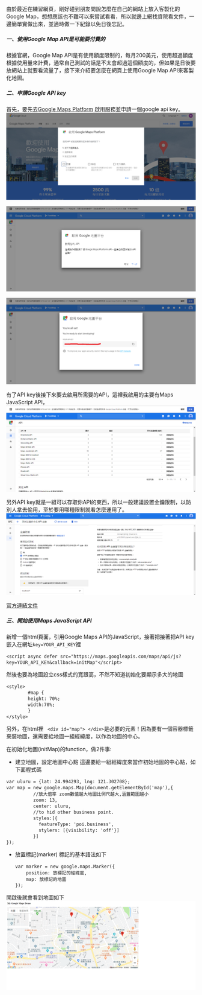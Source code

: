 由於最近在練習網頁，剛好碰到朋友問說怎麼在自己的網站上放入客製化的Google Map，想想應該也不難可以來嘗試看看，所以就邊上網找資院看文件，一邊簡單實做出來，並適時做一下紀錄以免日後忘記。

##### 一、使用Google Map API是可能要付費的
根據官網，Google Map API是有使用額度限制的，每月200美元，使用超過額度根據使用量來計費，通常自己測試的話是不太會超過這個額度的，但如果是日後要放網站上就要看流量了，接下來介紹要怎麼在網頁上使用Google Map API來客製化地圖。
##### 二、申請Google API key
首先，要先去[Google Maps Platform](https://cloud.google.com/maps-platform/) 啟用服務並申請一個google api key。
![](https://github.com/MingHanChan/Google-Map-API-Practice/blob/master/Image/1.png)

![](https://github.com/MingHanChan/Google-Map-API-Practice/blob/master/Image/2.png)

![](https://github.com/MingHanChan/Google-Map-API-Practice/blob/master/Image/3.png)
 
有了API key後接下來要去啟用所需要的API，這裡我啟用的主要有Maps JavaScript API，
![](https://github.com/MingHanChan/Google-Map-API-Practice/blob/master/Image/4.png)
 


另外API key就是一組可以存取你API的東西，所以一般建議設置金鑰限制，以防別人拿去偷用，至於要用哪種限制就看怎麼運用了。
![](https://github.com/MingHanChan/Google-Map-API-Practice/blob/master/Image/5.png)

[官方連結文件](https://developers.google.com/maps/documentation/javascript/get-api-key?hl=zh-tw&source=post_page---------------------------)


##### 三、開始使用Maps JavaScript API
新增一個html頁面，引用Google Maps API的JavaScript，接著把接著把API key嵌入在網址```key=YOUR_API_KEY```裡
```
<script async defer src="https://maps.googleapis.com/maps/api/js?key=YOUR_API_KEY&callback=initMap"</script>
```   

然後也要為地圖設立css樣式的寬跟高，不然不知道初始化要顯示多大的地圖    
```
<style>
		#map {
        height: 70%;
        width:70%;
        }
</style>
```
另外，在html裡 ``` <div id="map"> </div>```是必要的元素！因為要有一個容器標籤來裝地圖，還需要給地圖一組經緯度，以作為地圖的中心。

在初始化地圖(initMap)的function，做2件事:   
 - 建立地圖，設定地圖中心點
 這邊要給一組經緯度來當作初始地圖的中心點，如下面程式碼
```
var uluru = {lat: 24.994293, lng: 121.302708};
var map = new google.maps.Map(document.getElementById('map'),{
		  //放大倍率 zoom數值越大地圖比例尺越大,涵蓋範圍越小
          zoom: 13,
          center: uluru,
		  //to hid other business point.
		  styles:[{
            featureType: 'poi.business',
            stylers: [{visibility: 'off'}]
          }]
});
```
 - 放置標記(marker)
 標記的基本語法如下
	```
	var marker = new google.maps.Marker({ 
	    position: 放標記的經緯度, 
	   	map: 放標記的地圖 
	});
	```

開啟後就會看到地圖如下
![](https://github.com/MingHanChan/Google-Map-API-Practice/blob/master/Image/6.png)
